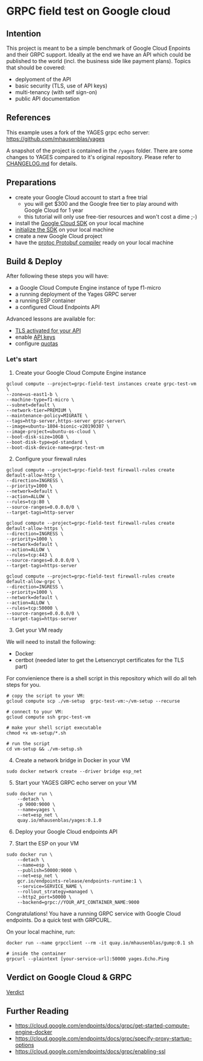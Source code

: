 # GRPC field test on Google cloud

## Intention

This project is meant to be a simple benchmark of Google Cloud Enpoints and their GRPC support.
Ideally at the end we have an API which could be published to the world (incl. the business side like payment plans).
Topics that should be covered:
- deplyoment of the API
- basic security (TLS, use of API keys)
- multi-tenancy (with self sign-on)
- public API documentation

## References

This example uses a fork of the YAGES grpc echo server:
https://github.com/mhausenblas/yages

A snapshot of the project is contained in the ``` /yages ``` folder.
There are some changes to YAGES compared to it's original repository.
Please refer to [CHANGELOG.md](./yages/CHANGELOG.md) for details.

## Preparations

- create your Google Cloud account to start a free trial
  - you will get $300 and the Google free tier to play around with Google Cloud for 1 year
  - this tutorial will only use free-tier resources and won't cost a dime ;-)
- install the [Google Cloud SDK](https://cloud.google.com/sdk/install) on your local machine
- [initialize the SDK](https://cloud.google.com/sdk/docs/initializing) on your local machine
- create a new Google Cloud project
- have the [protoc Protobuf compiler](https://github.com/protocolbuffers/protobuf) ready on your local machine 


## Build & Deploy

After following these steps you will have:
 - a Google Cloud Compute Engine instance of type f1-micro
 - a running deployment of the Yages GRPC server
 - a running ESP container
 - a configured Cloud Endpoints API

 Advanced lessons are available for:
 - [TLS activated for your API](./advances_lessons/TLS.md)
 - enable [API keys](./advances_lessons/API_AUTH.md)
 - configure [quotas](./advances_lessons/REQUEST_QUOTAS.md)

### Let's start

  1. Create your Google Cloud Compute Engine instance
  ``` 
  gcloud compute --project=grpc-field-test instances create grpc-test-vm \
  --zone=us-east1-b \
  --machine-type=f1-micro \
  --subnet=default \
  --network-tier=PREMIUM \
  --maintenance-policy=MIGRATE \
  --tags=http-server,https-server grpc-server\
  --image=ubuntu-1804-bionic-v20190307 \
  --image-project=ubuntu-os-cloud \
  --boot-disk-size=10GB \
  --boot-disk-type=pd-standard \
  --boot-disk-device-name=grpc-test-vm  
```
2. Configure your firewall rules

```
gcloud compute --project=grpc-field-test firewall-rules create default-allow-http \
--direction=INGRESS \
--priority=1000 \
--network=default \
--action=ALLOW \
--rules=tcp:80 \
--source-ranges=0.0.0.0/0 \
--target-tags=http-server

gcloud compute --project=grpc-field-test firewall-rules create default-allow-https \
--direction=INGRESS \
--priority=1000 \
--network=default \
--action=ALLOW \
--rules=tcp:443 \
--source-ranges=0.0.0.0/0 \
--target-tags=https-server

gcloud compute --project=grpc-field-test firewall-rules create default-allow-grpc \
--direction=INGRESS \
--priority=1000 \
--network=default \
--action=ALLOW \
--rules=tcp:50000 \
--source-ranges=0.0.0.0/0 \
--target-tags=https-server
```

3. Get your VM ready

We will need to install the following:
- Docker
- certbot (needed later to get the Letsencrypt certificates for the TLS part)

For convienience there is a shell script in this repository which will do all teh steps for you.

```
# copy the script to your VM:
gcloud compute scp ./vm-setup  grpc-test-vm:~/vm-setup --recurse

# connect to your VM:
gcloud compute ssh grpc-test-vm

# make your shell script executable
chmod +x vm-setup/*.sh

# run the script
cd vm-setup && ./vm-setup.sh
```

4. Create a network bridge in Docker in your VM
```
sudo docker network create --driver bridge esp_net
```

5. Start your YAGES GRPC echo server on your VM
```
sudo docker run \
    --detach \
    -p 9000:9000 \
    --name=yages \
    --net=esp_net \
    quay.io/mhausenblas/yages:0.1.0
```


6. Deploy your Google Cloud endpoints API



7. Start the ESP on your VM

```
sudo docker run \
    --detach \
    --name=esp \
    --publish=50000:9000 \
    --net=esp_net \
    gcr.io/endpoints-release/endpoints-runtime:1 \
    --service=SERVICE_NAME \
    --rollout_strategy=managed \
    --http2_port=50000 \
    --backend=grpc://YOUR_API_CONTAINER_NAME:9000
```


Congratulations! You have a running GRPC service with Google Cloud endpoints.
Do a quick test with GRPCURL.

On your local machine, run:
```
docker run --name grpcclient --rm -it quay.io/mhausenblas/gump:0.1 sh

# inside the container
grpcurl --plaintext [your-service-url]:50000 yages.Echo.Ping
```







## Verdict on Google Cloud & GRPC
[Verdict](./VERDICT.md)

## Further Reading
- https://cloud.google.com/endpoints/docs/grpc/get-started-compute-engine-docker
- https://cloud.google.com/endpoints/docs/grpc/specify-proxy-startup-options
- https://cloud.google.com/endpoints/docs/grpc/enabling-ssl


